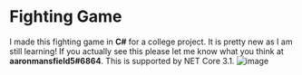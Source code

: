 # Fighting Game

I made this fighting game in **C#** for a college project. It is pretty new as I am still learning! If you actually see this please let me know what you think at **aaronmansfield5#6864**. This is supported by NET Core 3.1.
![image](https://user-images.githubusercontent.com/37600872/135934943-cee00f93-62fc-4f55-a766-71cadc067750.png)
